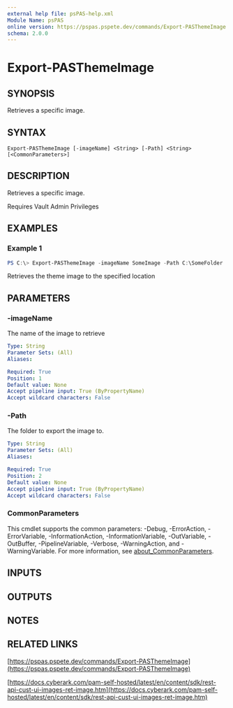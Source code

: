 ```yaml
---
external help file: psPAS-help.xml
Module Name: psPAS
online version: https://pspas.pspete.dev/commands/Export-PASThemeImage
schema: 2.0.0
---
```


# Export-PASThemeImage

## SYNOPSIS
Retrieves a specific image.

## SYNTAX

```
Export-PASThemeImage [-imageName] <String> [-Path] <String> [<CommonParameters>]
```

## DESCRIPTION
Retrieves a specific image.

Requires Vault Admin Privileges

## EXAMPLES

### Example 1
```powershell
PS C:\> Export-PASThemeImage -imageName SomeImage -Path C:\SomeFolder
```

Retrieves the theme image to the specified location

## PARAMETERS

### -imageName
The name of the image to retrieve

```yaml
Type: String
Parameter Sets: (All)
Aliases:

Required: True
Position: 1
Default value: None
Accept pipeline input: True (ByPropertyName)
Accept wildcard characters: False
```

### -Path
The folder to export the image to.

```yaml
Type: String
Parameter Sets: (All)
Aliases:

Required: True
Position: 2
Default value: None
Accept pipeline input: True (ByPropertyName)
Accept wildcard characters: False
```

### CommonParameters
This cmdlet supports the common parameters: -Debug, -ErrorAction, -ErrorVariable, -InformationAction, -InformationVariable, -OutVariable, -OutBuffer, -PipelineVariable, -Verbose, -WarningAction, and -WarningVariable. For more information, see [about_CommonParameters](http://go.microsoft.com/fwlink/?LinkID=113216).

## INPUTS

## OUTPUTS

## NOTES

## RELATED LINKS

[https://pspas.pspete.dev/commands/Export-PASThemeImage](https://pspas.pspete.dev/commands/Export-PASThemeImage)

[https://docs.cyberark.com/pam-self-hosted/latest/en/content/sdk/rest-api-cust-ui-images-ret-image.htm](https://docs.cyberark.com/pam-self-hosted/latest/en/content/sdk/rest-api-cust-ui-images-ret-image.htm)
